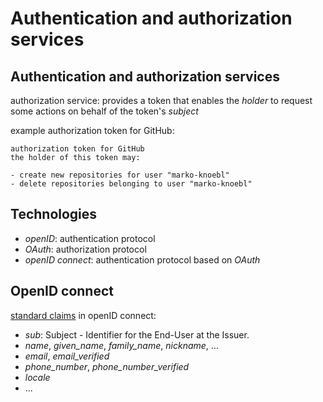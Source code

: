 # Authentication and authorization services

## Authentication and authorization services

authorization service: provides a token that enables the _holder_ to request some actions on behalf of the token's _subject_

example authorization token for GitHub:

```
authorization token for GitHub
the holder of this token may:

- create new repositories for user "marko-knoebl"
- delete repositories belonging to user "marko-knoebl"
```

## Technologies

- _openID_: authentication protocol
- _OAuth_: authorization protocol
- _openID connect_: authentication protocol based on _OAuth_

## OpenID connect

[standard claims](https://openid.net/specs/openid-connect-core-1_0.html#StandardClaims) in openID connect:

- _sub_: Subject - Identifier for the End-User at the Issuer.
- _name_, _given_name_, _family_name_, _nickname_, ...
- _email_, _email_verified_
- _phone_number_, _phone_number_verified_
- _locale_
- ...
